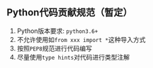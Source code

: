 ## Python代码贡献规范（暂定）

1. Python版本要求: `python3.6+`
2. 不允许使用如`from xxx import *`这种导入方式
3. 按照`PEP8`规范进行代码编写
4. 尽量使用`type hints`对代码进行类型注解

